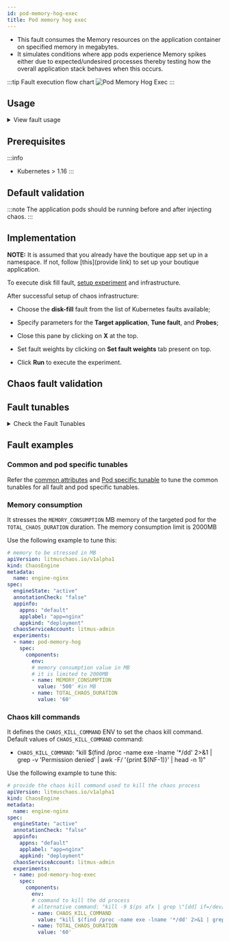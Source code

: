 ```yaml
---
id: pod-memory-hog-exec
title: Pod memory hog exec
---
```


- This fault consumes the Memory resources on the application container on specified memory in megabytes.
- It simulates conditions where app pods experience Memory spikes either due to expected/undesired processes thereby testing how the overall application stack behaves when this occurs.

:::tip Fault execution flow chart
![Pod Memory Hog Exec](./static/images/pod-stress.png)
:::

## Usage
<details>
<summary>View fault usage</summary>
<div>
Memory usage within containers is subject to various constraints in Kubernetes. If the limits are specified in their spec, exceeding them can cause termination of the container (due to OOMKill of the primary process, often pid 1) - the restart of the container by kubelet, subject to the policy specified. For containers with no limits placed, the memory usage is uninhibited until such time as the Node level OOM Behaviour takes over. In this case, containers on the node can be killed based on their oom_score and the QoS class a given pod belongs to (bestEffort ones are first to be targeted). This eval is extended to all pods running on the node - thereby causing a bigger blast radius. 

This fault launches a stress process within the target container - which can cause either the primary process in the container to be resource constrained in cases where the limits are enforced OR eat up available system memory on the node in cases where the limits are not specified.
</div>
</details>

## Prerequisites
:::info
- Kubernetes > 1.16
:::

## Default validation
:::note
The application pods should be running before and after injecting chaos.
:::

## Implementation

**NOTE:** It is assumed that you already have the boutique app set up in a namespace. If not, follow [this](provide link) to set up your boutique application.

To execute disk fill fault, [setup experiment](provide) and infrastructure.

After successful setup of chaos infrastructure:
* Choose the **disk-fill** fault from the list of Kubernetes faults available;
* Specify parameters for the **Target application**, **Tune fault**, and **Probes**;

* Close this pane by clicking on **X** at the top.
* Set fault weights by clicking on **Set fault weights** tab present on top. 
* Click **Run** to execute the experiment.


## Chaos fault validation

## Fault tunables
<details>
    <summary>Check the Fault Tunables</summary>
    <table>
      <tr>
        <th> Variables </th>
        <th> Description </th>
        <th> Notes </th>
      </tr>
      <tr>
        <td> MEMORY_CONSUMPTION </td>
        <td> The amount of memory used of hogging a Kubernetes pod (megabytes)</td>
        <td> Defaults to 500MB (Up to 2000MB)</td>
      </tr>
      <tr>
        <td> TOTAL_CHAOS_DURATION </td>
        <td> The time duration for chaos insertion (seconds) </td>
        <td> Defaults to 60s </td>
      </tr>
      <tr>
        <td> LIB </td>
        <td> The chaos lib used to inject the chaos. Available libs are <code>litmus</code></td>
        <td> Defaults to <code>litmus</code> </td>
      </tr>
      <tr>
        <td> TARGET_PODS </td>
        <td> Comma separated list of application pod name subjected to pod memory hog chaos</td>
        <td> If not provided, it will select target pods randomly based on provided appLabels</td>
      </tr>
      <tr> 
        <td> TARGET_CONTAINER </td>
        <td> Name of the target container under chaos </td>
        <td> If not provided, it will select the first container of the target pod </td>
      </tr> 
      <tr>
        <td> CHAOS_KILL_COMMAND </td>
        <td> The command to kill the chaos process </td>
        <td> Defaults to <code>kill $(find /proc -name exe -lname '*/dd' 2>&1 | grep -v 'Permission denied' | awk -F/ '&#123;print $(NF-1)&#125;' | head -n 1)</code>. Another useful one that generally works (in case the default doesn't) is <code>kill -9 $(ps afx | grep \"[dd] if=/dev/zero\" | awk '&#123;print $1&#125;' | tr '\n' ' ')</code>. In case neither works, please check whether the target pod's base image offers a shell. If yes, identify appropriate shell command to kill the chaos process. </td>
      </tr>
      <tr>
        <td> PODS_AFFECTED_PERC </td>
        <td> The Percentage of total pods to target </td>
        <td> Defaults to 0 (corresponds to 1 replica), provide numeric value only </td>
      </tr>
      <tr>
        <td> RAMP_TIME </td>
        <td> Period to wait before injection of chaos in sec </td>
        <td> Eg. 30 </td>
      </tr>
      <tr>
        <td> SEQUENCE </td>
        <td> It defines sequence of chaos execution for multiple target pods </td>
        <td> Default value: parallel. Supported: serial, parallel </td>
      </tr>
    </table>
</details>

## Fault examples

### Common and pod specific tunables
Refer the [common attributes](../../common-tunables-for-all-faults) and [Pod specific tunable](./common-tunables-for-pod-faults) to tune the common tunables for all fault and pod specific tunables.

### Memory consumption

It stresses the `MEMORY_CONSUMPTION` MB memory of the targeted pod for the `TOTAL_CHAOS_DURATION` duration.
The memory consumption limit is 2000MB

Use the following example to tune this:

[embedmd]:# (./static/manifests/pod-memory-hog-exec/memory-consumption.yaml yaml)
```yaml
# memory to be stressed in MB
apiVersion: litmuschaos.io/v1alpha1
kind: ChaosEngine
metadata:
  name: engine-nginx
spec:
  engineState: "active"
  annotationCheck: "false"
  appinfo:
    appns: "default"
    applabel: "app=nginx"
    appkind: "deployment"
  chaosServiceAccount: litmus-admin
  experiments:
  - name: pod-memory-hog
    spec:
      components:
        env:
        # memory consumption value in MB
        # it is limited to 2000MB
        - name: MEMORY_CONSUMPTION
          value: '500' #in MB
        - name: TOTAL_CHAOS_DURATION
          value: '60'
```

### Chaos kill commands

It defines the `CHAOS_KILL_COMMAND` ENV to set the chaos kill command.
Default values of `CHAOS_KILL_COMMAND` command:

- `CHAOS_KILL_COMMAND`: "kill $(find /proc -name exe -lname '*/dd' 2>&1 | grep -v 'Permission denied' | awk -F/ '{print $(NF-1)}' | head -n 1)"

Use the following example to tune this:

[embedmd]:# (./static/manifests/pod-memory-hog-exec/kill-command.yaml yaml)
```yaml
# provide the chaos kill command used to kill the chaos process
apiVersion: litmuschaos.io/v1alpha1
kind: ChaosEngine
metadata:
  name: engine-nginx
spec:
  engineState: "active"
  annotationCheck: "false"
  appinfo:
    appns: "default"
    applabel: "app=nginx"
    appkind: "deployment"
  chaosServiceAccount: litmus-admin
  experiments:
  - name: pod-memory-hog-exec
    spec:
      components:
        env:
        # command to kill the dd process
        # alternative command: "kill -9 $(ps afx | grep \"[dd] if=/dev/zero\" | awk '{print $1}' | tr '\n' ' ')"
        - name: CHAOS_KILL_COMMAND
          value: "kill $(find /proc -name exe -lname '*/dd' 2>&1 | grep -v 'Permission denied' | awk -F/ '{print $(NF-1)}' | head -n 1)"
        - name: TOTAL_CHAOS_DURATION
          value: '60'
```
